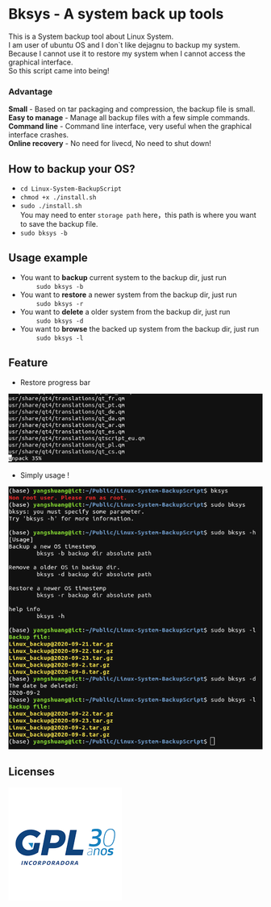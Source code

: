 
# Bksys - A system back up tools
  This is a System backup tool about Linux System.  
  I am user of ubuntu OS and I don\`t like dejagnu to backup my system.  
  Because I cannot use it to restore my system when I cannot access the graphical interface.  
  So this script came into being!
  
  ### Advantage
  **Small** - Based on tar packaging and compression, the backup file is small.  
  **Easy to manage** - Manage all backup files with a few simple commands.  
  **Command line** - Command line interface, very useful when the graphical interface crashes.  
  **Online recovery** - No need for livecd, No need to shut down!  

## How to backup your OS?
  - `cd Linux-System-BackupScript`  
  - `chmod +x ./install.sh`  
  - `sudo ./install.sh`    
  You may need to enter `storage path` here，this path is where you want to save the backup file.
  - `sudo bksys -b`
  
## Usage example

- You want to **backup** current system to the backup dir,  just run   
 &nbsp; &nbsp; &nbsp;  &nbsp; `sudo bksys -b`
 - You want to **restore** a newer system from the backup dir, just run  
 &nbsp; &nbsp; &nbsp;  &nbsp; `sudo bksys -r`
 - You want to **delete** a older system from the backup dir, just run  
&nbsp; &nbsp; &nbsp;  &nbsp;  `sudo bksys -d`
 - You want to **browse** the backed up system from the backup dir, just run  
 &nbsp; &nbsp; &nbsp;  &nbsp; `sudo bksys -l`
##  Feature
- Restore progress bar  
  
![avatar](./material/progress_bar.png)  
  
- Simply usage !  
  
![avatar](./material/usage.png)  

## Licenses
  
![avatar](./material/license.png)  
  
